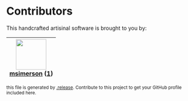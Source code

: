 # Contributors

This handcrafted artisinal software is brought to you by:

| <img height="80" src="https://avatars.githubusercontent.com/u/261635?v=4"><br><a href="https://github.com/msimerson">msimerson</a> (<a href="https://github.com/haraka/haraka-plugin-template/commits?author=msimerson">1</a>) |
| :----------------------------------------------------------------------------------------------------------------------------------------------------------------------------------------------------------------------------: |

<sub>this file is generated by [.release](https://github.com/msimerson/.release).
Contribute to this project to get your GitHub profile included here.</sub>
